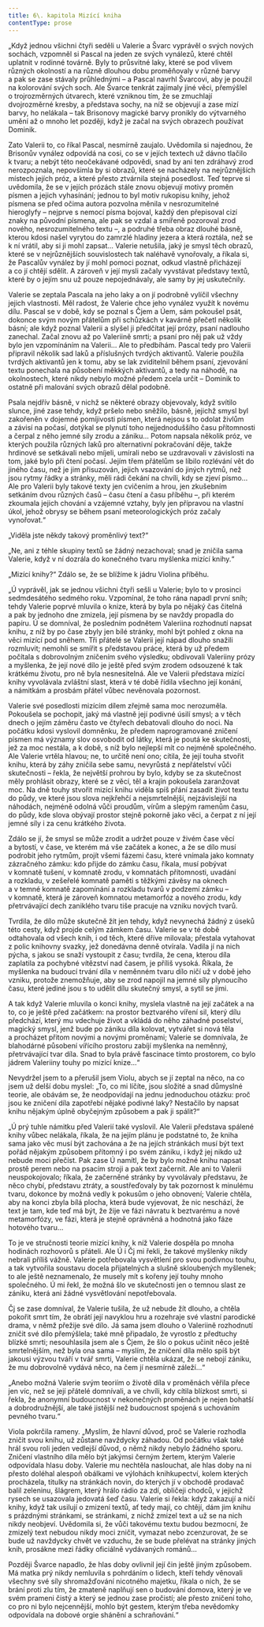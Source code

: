 ```yaml
---
title: 6\. kapitola Mizící kniha
contentType: prose
---
```


  

„Když jednou všichni čtyři seděli u Valerie a Švarc vyprávěl o svých nových sochách, vzpomněl si Pascal na jeden ze svých vynálezů, které chtěl uplatnit v rodinné továrně. Byly to průsvitné laky, které se pod vlivem různých okolností a na různě dlouhou dobu proměňovaly v různé barvy a pak se zase stávaly průhlednými – a Pascal navrhl Švarcovi, aby je použil na kolorování svých soch. Ale Švarce tenkrát zajímaly jiné věci, přemýšlel o trojrozměrných útvarech, které vzniknou tím, že se zmuchlají dvojrozměrné kresby, a představa sochy, na níž se objevují a zase mizí barvy, ho nelákala – tak Brisonovy magické barvy pronikly do výtvarného umění až o mnoho let později, když je začal na svých obrazech používat Dominik.

Zato Valerii to, co říkal Pascal, nesmírně zaujalo. Uvědomila si najednou, že Brisonův vynález odpovídá na cosi, co se v jejích textech už dávno tlačilo k tvaru; a nebýt této neočekávané odpovědi, snad by ani ten zdráhavý zrod nerozpoznala, nepovšimla by si obrazů, které se nacházely na nejrůznějších místech jejích próz, a které přesto ztvárnila stejná posedlost. Teď teprve si uvědomila, že se v jejích prózách stále znovu objevují motivy proměn písmen a jejich vyhasínání; jednou to byl motiv rukopisu knihy, jehož písmena se před očima autora pozvolna měnila v nesrozumitelné hieroglyfy – nejprve s nemocí písma bojoval, každý den přepisoval cizí znaky na původní písmena, ale pak se vzdal a smířeně pozoroval zrod nového, nesrozumitelného textu –, a podruhé třeba obraz dlouhé básně, kterou kdosi našel vyrytou do zamrzlé hladiny jezera a která roztála, než se k ní vrátil, aby si ji mohl zapsat… Valerie netušila, jaký je smysl těch obrazů, které se v nejrůznějších souvislostech tak naléhavě vynořovaly, a říkala si, že Pascalův vynález by jí mohl pomoci poznat, odkud vlastně přicházejí a co jí chtějí sdělit. A zároveň v její mysli začaly vyvstávat představy textů, které by o jejím snu už pouze nepojednávaly, ale samy by jej uskutečnily.

Valerie se zeptala Pascala na jeho laky a on jí podrobně vylíčil všechny jejich vlastnosti. Měl radost, že Valerie chce jeho vynález využít k novému dílu. Pascal se v době, kdy se poznal s Čjem a Úem, sám pokoušel psát, dokonce svým novým přátelům při schůzkách v kavárně přečetl několik básní; ale když poznal Valerii a slyšel ji předčítat její prózy, psaní nadlouho zanechal. Začal znovu až po Valeriině smrti; a psaní pro něj pak už vždy bylo jen vzpomínáním na Valerii… Ale to předbíhám. Pascal tedy pro Valerii připravil několik sad laků a příslušných tvrdých aktivantů. Valerie použila tvrdých aktivantů jen k tomu, aby se lak zviditelnil během psaní, zjevování textu ponechala na působení měkkých aktivantů, a tedy na náhodě, na okolnostech, které nikdy nebylo možné předem zcela určit – Dominik to ostatně při malování svých obrazů dělal podobně.

Psala nejdřív básně, v nichž se některé obrazy objevovaly, když svítilo slunce, jiné zase tehdy, když pršelo nebo sněžilo, básně, jejichž smysl byl zakořeněn v dojemné pomíjivosti písmen, která nejsou s to odolat živlům a závisí na počasí, dotýkal se plynutí toho nejjednoduššího času přítomnosti a čerpal z něho jemné síly zrodu a zániku… Potom napsala několik próz, ve kterých použila různých laků pro alternativní pokračování děje, takže hrdinové se setkávali nebo míjeli, umírali nebo se uzdravovali v závislosti na tom, jaké bylo při čtení počasí. Jejím třem přátelům se líbilo rozlévání vět do jiného času, než je jim přisuzován, jejich vsazování do jiných rytmů, než jsou rytmy řádky a stránky, měli rádi čekání na chvíli, kdy se zjeví písmo… Ale pro Valerii byly takové texty jen cvičením a hrou, jen zkušebním setkáním dvou různých časů – času čtení a času příběhu –, při kterém zkoumala jejich chování a vzájemné vztahy, byly jen přípravou na vlastní úkol, jehož obrysy se během psaní meteorologických próz začaly vynořovat.“

„Viděla jste někdy takový proměnlivý text?“

„Ne, ani z téhle skupiny textů se žádný nezachoval; snad je zničila sama Valerie, když v ní dozrála do konečného tvaru myšlenka mizící knihy.“

„Mizící knihy?“ Zdálo se, že se blížíme k jádru Violina příběhu.

„Ú vyprávěl, jak se jednou všichni čtyři sešli u Valerie; bylo to v prosinci sedmdesátého sedmého roku. Vzpomínal, že toho rána napadl první sníh; tehdy Valerie poprvé mluvila o knize, která by byla po nějaký čas čitelná a pak by jednoho dne zmizela, její písmena by se navždy propadla do papíru. Ú se domníval, že posledním podnětem Valeriina rozhodnutí napsat knihu, z níž by po čase zbyly jen bílé stránky, mohl být pohled z okna na věci mizící pod sněhem. Tři přátelé se Valerii její nápad dlouho snažili rozmluvit; nemohli se smířit s představou práce, která by už předem počítala s dobrovolným zničením svého výsledku; obdivovali Valeriiny prózy a myšlenka, že její nové dílo je ještě před svým zrodem odsouzené k tak krátkému životu, pro ně byla nesnesitelná. Ale ve Valerii představa mizící knihy vyvolávala zvláštní slast, která v té době řídila všechno její konání, a námitkám a prosbám přátel vůbec nevěnovala pozornost.

Valerie své posedlosti mizícím dílem zřejmě sama moc nerozuměla. Pokoušela se pochopit, jaký má vlastně její podivné úsilí smysl; a v těch dnech o jejím záměru často ve čtyřech debatovali dlouho do noci. Na počátku kdosi vyslovil domněnku, že předem naprogramované zničení písmen má významy slov osvobodit od látky, která je poutá ke skutečnosti, jež za moc nestála, a k době, s níž bylo nejlepší mít co nejméně společného. Ale Valerie vrtěla hlavou; ne, to určitě není ono; cítila, že její touha stvořit knihu, která by záhy zničila sebe samu, nevyrůstá z nepřátelství vůči skutečnosti – řekla, že největší prohrou by bylo, kdyby se za skutečnost měly prohlásit obrazy, které se z věcí, těl a krajin pokoušela zaranžovat moc. Na dně touhy stvořit mizící knihu viděla spíš přání zasadit život textu do půdy, ve které jsou slova nejkřehčí a nejsmrtelnější, nejzávislejší na náhodách, nejméně odolná vůči proudům, vírům a slepým ramenům času, do půdy, kde slova obývají prostor stejně pokorně jako věci, a čerpat z ní její jemné síly i za cenu krátkého života.

Zdálo se jí, že smysl se může zrodit a udržet pouze v živém čase věcí a bytostí, v čase, ve kterém má vše začátek a konec, a že se dílo musí podrobit jeho rytmům, projít všemi fázemi času, které vnímala jako komnaty zázračného zámku: kdo přijde do zámku času, říkala, musí pobývat v komnatě tušení, v komnatě zrodu, v komnatách přítomnosti, uvadání a rozkladu, v zešeřelé komnatě paměti s těžkými závěsy na oknech a v temné komnatě zapomínání a rozkladu tvarů v podzemí zámku – v komnatě, která je zároveň komnatou metamorfóz a nového zrodu, kdy přetrvávající dech zaniklého tvaru tiše pracuje na vzniku nových tvarů.

Tvrdila, že dílo může skutečně žít jen tehdy, když nevynechá žádný z úseků této cesty, když projde celým zámkem času. Valerie se v té době odtahovala od všech knih, i od těch, které dříve milovala; přestala vytahovat z polic knihovny svazky, jež donedávna denně otvírala. Vadila jí na nich pýcha, s jakou se snaží vystoupit z času; tvrdila, že cena, kterou díla zaplatila za pochybné vítězství nad časem, je příliš vysoká. Říkala, že myšlenka na budoucí trvání díla v neměnném tvaru dílo ničí už v době jeho vzniku, protože znemožňuje, aby se zrod napojil na jemné síly plynoucího času, které jediné jsou s to udělit dílu skutečný smysl, a sytil se jimi.

A tak když Valerie mluvila o konci knihy, myslela vlastně na její začátek a na to, co je ještě před začátkem: na prostor beztvarého víření sil, který dílu předchází, který mu vdechuje život a vkládá do něho záhadné poselství, magický smysl, jenž bude po zániku díla kolovat, vytvářet si nová těla a procházet přitom novými a novými proměnami; Valerie se domnívala, že blahodárné působení vířícího prostoru zabíjí myšlenka na neměnný, přetrvávající tvar díla. Snad to byla právě fascinace tímto prostorem, co bylo jádrem Valeriiny touhy po mizící knize…“

Nevydržel jsem to a přerušil jsem Violu, abych se jí zeptal na něco, na co jsem už delší dobu myslel: „To, co mi líčíte, jsou složité a snad důmyslné teorie, ale obávám se, že neodpovídají na jednu jednoduchou otázku: proč jsou ke zničení díla zapotřebí nějaké podivné laky? Nestačilo by napsat knihu nějakým úplně obyčejným způsobem a pak ji spálit?“

„Ú prý tuhle námitku před Valerií také vyslovil. Ale Valerii představa spálené knihy vůbec nelákala, říkala, že na jejím plánu je podstatné to, že kniha sama jako věc musí být zachována a že na jejích stránkách musí být text pořád nějakým způsobem přítomný i po svém zániku, i když jej nikdo už nebude moci přečíst. Pak zase Ú namítl, že by bylo možné knihu napsat prostě perem nebo na psacím stroji a pak text začernit. Ale ani to Valerii neuspokojovalo; říkala, že začerněné stránky by vyvolávaly představu, že něco chybí, představu ztráty, a soustřeďovaly by tak pozornost k minulému tvaru, dokonce by možná vedly k pokusům o jeho obnovení; Valerie chtěla, aby na konci zbyla bílá plocha, která bude vyjevovat, že nic neschází, že text je tam, kde teď má být, že žije ve fázi návratu k beztvarému a nové metamorfózy, ve fázi, která je stejně oprávněná a hodnotná jako fáze hotového tvaru…

To je ve stručnosti teorie mizící knihy, k níž Valerie dospěla po mnoha hodinách rozhovorů s přáteli. Ale Ú i Čj mi řekli, že takové myšlenky nikdy nebrali příliš vážně. Valerie potřebovala vysvětlení pro svou podivnou touhu, a tak vytvořila soustavu docela přijatelných a slušně skloubených myšlenek; to ale ještě neznamenalo, že musely mít s kořeny její touhy mnoho společného. Ú mi řekl, že možná šlo ve skutečnosti jen o temnou slast ze zániku, která ani žádné vysvětlování nepotřebovala.

Čj se zase domníval, že Valerie tušila, že už nebude žít dlouho, a chtěla pokořit smrt tím, že obrátí její navyklou hru a rozehraje své vlastní parodické drama, v němž přežije své dílo. Já sama jsem dlouho o Valeriině rozhodnutí zničit své dílo přemýšlela; také mně připadalo, že vyrostlo z předtuchy blízké smrti; nesouhlasila jsem ale s Čjem, že šlo o pokus učinit něco ještě smrtelnějším, než byla ona sama – myslím, že zničení díla mělo spíš být jakousi výzvou tváří v tvář smrti, Valerie chtěla ukázat, že se nebojí zániku, že mu dobrovolně vydává něco, na čem jí nesmírně záleží…“

„Anebo možná Valerie svým teoriím o životě díla v proměnách věřila přece jen víc, než se její přátelé domnívali, a ve chvíli, kdy cítila blízkost smrti, si řekla, že anonymní budoucnost v nekonečných proměnách je nejen bohatší a dobrodružnější, ale také jistější než budoucnost spojená s uchováním pevného tvaru.“

Viola pokrčila rameny. „Myslím, že hlavní důvod, proč se Valerie rozhodla zničit svou knihu, už zůstane navždycky záhadou. Od počátku však také hrál svou roli jeden vedlejší důvod, o němž nikdy nebylo žádného sporu. Zničení vlastního díla mělo být jakýmsi černým žertem, kterým Valerie odpovídala hlasu doby. Valerie mu nechtěla naslouchat, ale hlas doby na ni přesto doléhal alespoň obálkami ve výlohách knihkupectví, kolem kterých procházela, titulky na stránkách novin, do kterých jí v obchodě prodavač balil zeleninu, šlágrem, který hrálo rádio za zdí, obličeji chodců, v jejichž rysech se usazovala jedovatá šeď času. Valerie si řekla: když zakazují a ničí knihy, když tak usilují o zmizení textů, ať tedy mají, co chtějí, dám jim knihu s prázdnými stránkami, se stránkami, z nichž zmizel text a už se na nich nikdy neobjeví. Uvědomila si, že vůči takovému textu budou bezmocní, že zmizelý text nebudou nikdy moci zničit, vymazat nebo zcenzurovat, že se bude už navždycky chvět ve vzduchu, že se bude přelévat na stránky jiných knih, prosákne mezi řádky oficiálně vydávaných románů…

Později Švarce napadlo, že hlas doby ovlivnil její čin ještě jiným způsobem. Má matka prý nikdy nemluvila s pohrdáním o lidech, kteří tehdy věnovali všechny své síly shromažďování nicotného majetku, říkala o nich, že se brání proti zlu tím, že zmateně naplňují sen o budování domova, který je ve svém prameni čistý a který se jednou zase pročistí; ale přesto zničení toho, co pro ni bylo nejcennější, mohlo být gestem, kterým třeba nevědomky odpovídala na dobové orgie shánění a schraňování.“
